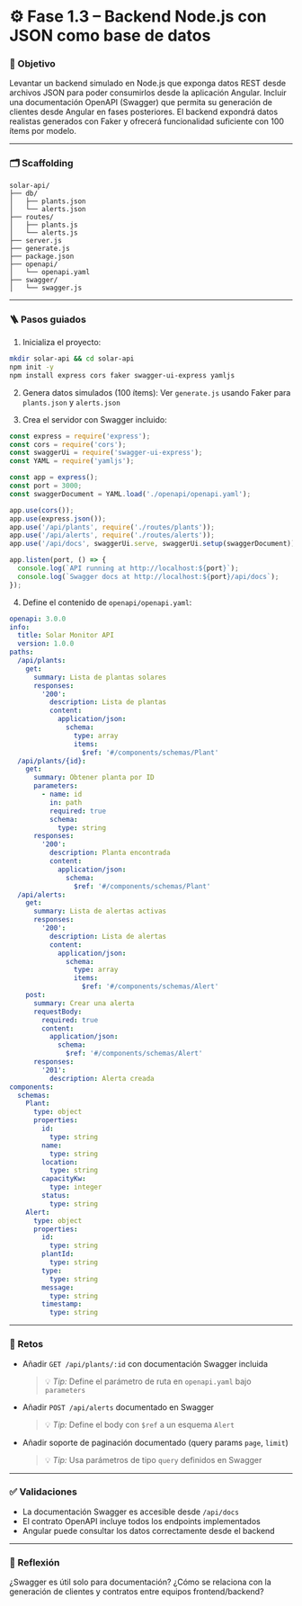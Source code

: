 # ⚙️ Fase 1.3 – Backend Node.js con JSON como base de datos

### 🎯 Objetivo

Levantar un backend simulado en Node.js que exponga datos REST desde archivos JSON para poder consumirlos desde la aplicación Angular. Incluir una documentación OpenAPI (Swagger) que permita su generación de clientes desde Angular en fases posteriores. El backend expondrá datos realistas generados con Faker y ofrecerá funcionalidad suficiente con 100 ítems por modelo.

---

### 🗂️ Scaffolding

```
solar-api/
├── db/
│   ├── plants.json
│   └── alerts.json
├── routes/
│   ├── plants.js
│   └── alerts.js
├── server.js
├── generate.js
├── package.json
├── openapi/
│   └── openapi.yaml
├── swagger/
│   └── swagger.js
```

---

### 🪜 Pasos guiados

1. Inicializa el proyecto:

```bash
mkdir solar-api && cd solar-api
npm init -y
npm install express cors faker swagger-ui-express yamljs
```

2. Genera datos simulados (100 ítems):
   Ver `generate.js` usando Faker para `plants.json` y `alerts.json`

3. Crea el servidor con Swagger incluido:

```js
const express = require('express');
const cors = require('cors');
const swaggerUi = require('swagger-ui-express');
const YAML = require('yamljs');

const app = express();
const port = 3000;
const swaggerDocument = YAML.load('./openapi/openapi.yaml');

app.use(cors());
app.use(express.json());
app.use('/api/plants', require('./routes/plants'));
app.use('/api/alerts', require('./routes/alerts'));
app.use('/api/docs', swaggerUi.serve, swaggerUi.setup(swaggerDocument));

app.listen(port, () => {
  console.log(`API running at http://localhost:${port}`);
  console.log(`Swagger docs at http://localhost:${port}/api/docs`);
});
```

4. Define el contenido de `openapi/openapi.yaml`:

```yaml
openapi: 3.0.0
info:
  title: Solar Monitor API
  version: 1.0.0
paths:
  /api/plants:
    get:
      summary: Lista de plantas solares
      responses:
        '200':
          description: Lista de plantas
          content:
            application/json:
              schema:
                type: array
                items:
                  $ref: '#/components/schemas/Plant'
  /api/plants/{id}:
    get:
      summary: Obtener planta por ID
      parameters:
        - name: id
          in: path
          required: true
          schema:
            type: string
      responses:
        '200':
          description: Planta encontrada
          content:
            application/json:
              schema:
                $ref: '#/components/schemas/Plant'
  /api/alerts:
    get:
      summary: Lista de alertas activas
      responses:
        '200':
          description: Lista de alertas
          content:
            application/json:
              schema:
                type: array
                items:
                  $ref: '#/components/schemas/Alert'
    post:
      summary: Crear una alerta
      requestBody:
        required: true
        content:
          application/json:
            schema:
              $ref: '#/components/schemas/Alert'
      responses:
        '201':
          description: Alerta creada
components:
  schemas:
    Plant:
      type: object
      properties:
        id:
          type: string
        name:
          type: string
        location:
          type: string
        capacityKw:
          type: integer
        status:
          type: string
    Alert:
      type: object
      properties:
        id:
          type: string
        plantId:
          type: string
        type:
          type: string
        message:
          type: string
        timestamp:
          type: string
```

---

### 🎯 Retos

* Añadir `GET /api/plants/:id` con documentación Swagger incluida

  > 💡 *Tip:* Define el parámetro de ruta en `openapi.yaml` bajo `parameters`

* Añadir `POST /api/alerts` documentado en Swagger

  > 💡 *Tip:* Define el body con `$ref` a un esquema `Alert`

* Añadir soporte de paginación documentado (query params `page`, `limit`)

  > 💡 *Tip:* Usa parámetros de tipo `query` definidos en Swagger

---

### ✅ Validaciones

* La documentación Swagger es accesible desde `/api/docs`
* El contrato OpenAPI incluye todos los endpoints implementados
* Angular puede consultar los datos correctamente desde el backend

---

### 💬 Reflexión

¿Swagger es útil solo para documentación? ¿Cómo se relaciona con la generación de clientes y contratos entre equipos frontend/backend?
